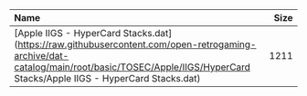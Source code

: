 |Name|Size|
|:---|---:|
|[Apple IIGS - HyperCard Stacks.dat](https://raw.githubusercontent.com/open-retrogaming-archive/dat-catalog/main/root/basic/TOSEC/Apple/IIGS/HyperCard Stacks/Apple IIGS - HyperCard Stacks.dat)|1211|

